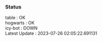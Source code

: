 ### Status


table : OK  
hogwarts : OK  
icy-bot : DOWN  
Latest Update : 2023-07-26 02:05:22.691131
